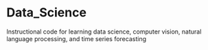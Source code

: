 # Data_Science
Instructional code for learning data science, computer vision, natural language processing, and time series forecasting 

